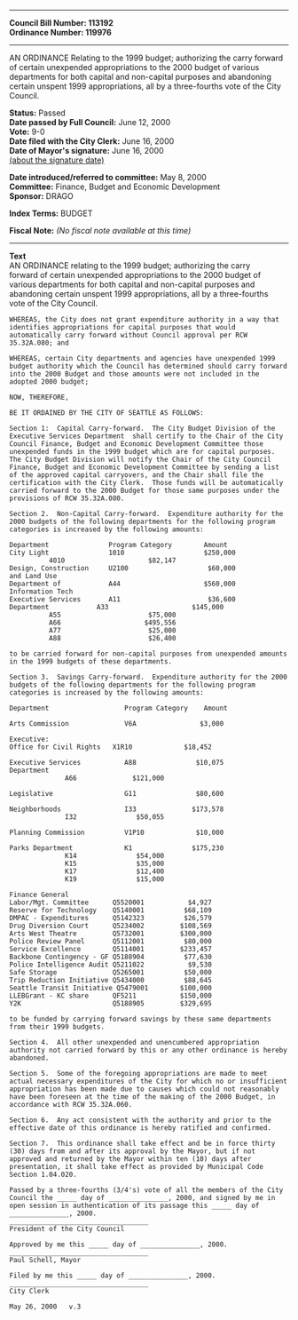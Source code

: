 * * * * *  
  
**Council Bill Number: [](#h0)[](#h2)113192**   
**Ordinance Number: 119976**  
  
* * * * *  
  
AN ORDINANCE Relating to the 1999 budget; authorizing the carry forward of certain unexpended appropriations to the 2000 budget of various departments for both capital and non-capital purposes and abandoning certain unspent 1999 appropriations, all by a three-fourths vote of the City Council.  
  
**Status:** Passed   
**Date passed by Full Council:** June 12, 2000   
**Vote:** 9-0   
**Date filed with the City Clerk:** June 16, 2000   
**Date of Mayor's signature:** June 16, 2000   
[(about the signature date)](/~public/approvaldate.htm)   
  
  
**Date introduced/referred to committee:** May 8, 2000   
**Committee:** Finance, Budget and Economic Development   
**Sponsor:** DRAGO   
  
**Index Terms:** BUDGET  
  
**Fiscal Note:** *(No fiscal note available at this time)*  
  
* * * * *  
  
**Text**  
    AN ORDINANCE relating to the 1999 budget; authorizing the carry  
    forward of certain unexpended appropriations to the 2000 budget of  
    various departments for both capital and non-capital purposes and  
    abandoning certain unspent 1999 appropriations, all by a three-fourths  
    vote of the City Council.  
  
    WHEREAS, the City does not grant expenditure authority in a way that  
    identifies appropriations for capital purposes that would  
    automatically carry forward without Council approval per RCW  
    35.32A.080; and  
  
    WHEREAS, certain City departments and agencies have unexpended 1999  
    budget authority which the Council has determined should carry forward  
    into the 2000 Budget and those amounts were not included in the  
    adopted 2000 budget;  
  
    NOW, THEREFORE,  
  
    BE IT ORDAINED BY THE CITY OF SEATTLE AS FOLLOWS:  
  
    Section 1:  Capital Carry-forward.  The City Budget Division of the  
    Executive Services Department  shall certify to the Chair of the City  
    Council Finance, Budget and Economic Development Committee those  
    unexpended funds in the 1999 budget which are for capital purposes.  
    The City Budget Division will notify the Chair of the City Council  
    Finance, Budget and Economic Development Committee by sending a list  
    of the approved capital carryovers, and the Chair shall file the  
    certification with the City Clerk.  Those funds will be automatically  
    carried forward to the 2000 Budget for those same purposes under the  
    provisions of RCW 35.32A.080.  
  
    Section 2.  Non-Capital Carry-forward.  Expenditure authority for the  
    2000 budgets of the following departments for the following program  
    categories is increased by the following amounts:  
  
    Department               Program Category        Amount  
    City Light               1010                    $250,000  
              4010                     $82,147  
    Design, Construction     U2100                    $60,000  
    and Land Use  
    Department of            A44                     $560,000  
    Information Tech  
    Executive Services       A11                      $36,600  
    Department            A33                     $145,000  
              A55                      $75,000  
              A66                     $495,556  
              A77                      $25,000  
              A88                      $26,400  
  
    to be carried forward for non-capital purposes from unexpended amounts  
    in the 1999 budgets of these departments.  
  
    Section 3.  Savings Carry-forward.  Expenditure authority for the 2000  
    budgets of the following departments for the following program  
    categories is increased by the following amounts:  
  
    Department                   Program Category    Amount  
  
    Arts Commission              V6A                $3,000  
  
    Executive:  
    Office for Civil Rights   X1R10             $18,452  
  
    Executive Services           A88               $10,075  
    Department  
                  A66              $121,000  
  
    Legislative                  G11               $80,600  
  
    Neighborhoods                I33              $173,578  
                  I32               $50,055  
  
    Planning Commission          V1P10             $10,000  
  
    Parks Department             K1               $175,230  
                  K14               $54,000  
                  K15               $35,000  
                  K17               $12,400  
                  K19               $15,000  
  
    Finance General  
    Labor/Mgt. Committee      Q5520001           $4,927  
    Reserve for Technology    Q5140001          $68,109  
    DMPAC - Expenditures      Q5142323          $26,579  
    Drug Diversion Court      Q5234002         $108,569  
    Arts West Theatre         Q5732001         $300,000  
    Police Review Panel       Q5112001          $80,000  
    Service Excellence        Q5114001         $233,457  
    Backbone Contingency - GF Q5188904          $77,630  
    Police Intelligence Audit Q5211022           $9,530  
    Safe Storage              Q5265001          $50,000  
    Trip Reduction Initiative Q5434000          $88,645  
    Seattle Transit Initiative Q5479001        $100,000  
    LLEBGrant - KC share      QF5211           $150,000  
    Y2K                       Q5188905         $329,695  
  
    to be funded by carrying forward savings by these same departments  
    from their 1999 budgets.  
  
    Section 4.  All other unexpended and unencumbered appropriation  
    authority not carried forward by this or any other ordinance is hereby  
    abandoned.  
  
    Section 5.  Some of the foregoing appropriations are made to meet  
    actual necessary expenditures of the City for which no or insufficient  
    appropriation has been made due to causes which could not reasonably  
    have been foreseen at the time of the making of the 2000 Budget, in  
    accordance with RCW 35.32A.060.  
  
    Section 6.  Any act consistent with the authority and prior to the  
    effective date of this ordinance is hereby ratified and confirmed.  
  
    Section 7.  This ordinance shall take effect and be in force thirty  
    (30) days from and after its approval by the Mayor, but if not  
    approved and returned by the Mayor within ten (10) days after  
    presentation, it shall take effect as provided by Municipal Code  
    Section 1.04.020.  
  
    Passed by a three-fourths (3/4's) vote of all the members of the City  
    Council the _____ day of _______________, 2000, and signed by me in  
    open session in authentication of its passage this _____ day of  
    _______________, 2000.  
    ___________________________________  
    President of the City Council  
  
    Approved by me this _____ day of _______________, 2000.  
    ___________________________________  
    Paul Schell, Mayor  
  
    Filed by me this _____ day of _______________, 2000.  
    ___________________________________  
    City Clerk  
  
    May 26, 2000   v.3  
